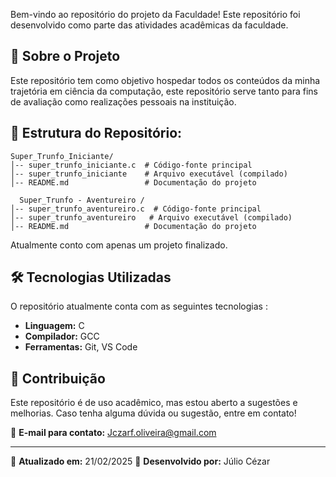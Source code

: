 Bem-vindo ao repositório do projeto da Faculdade! Este repositório foi desenvolvido como parte das atividades acadêmicas da faculdade.

   ## 📌 Sobre o Projeto
   Este repositório tem como objetivo hospedar todos os conteúdos da minha trajetória em ciência da computação, este repositório serve tanto para fins de avaliação como realizações pessoais na instituição. 
   
   ## 📁 Estrutura do Repositório:
   
   ```
   Super_Trunfo_Iniciante/
   │-- super_trunfo_iniciante.c  # Código-fonte principal
   │-- super_trunfo_iniciante    # Arquivo executável (compilado)
   │-- README.md                 # Documentação do projeto
     
     Super_Trunfo - Aventureiro /
   │-- super_trunfo_aventureiro.c  # Código-fonte principal
   │-- super_trunfo_aventureiro   # Arquivo executável (compilado)
   │-- README.md                 # Documentação do projeto
   ```
   Atualmente conto com apenas um projeto finalizado.
   
   ## 🛠️ Tecnologias Utilizadas
   O repositório  atualmente conta com as seguintes tecnologias : 
   - **Linguagem:** C
   - **Compilador:** GCC
   - **Ferramentas:** Git, VS Code
   
   
   ## 🤝 Contribuição

Este repositório é de uso acadêmico, mas estou aberto a sugestões e melhorias. Caso tenha alguma dúvida ou sugestão, entre em contato!

📧 **E-mail para contato:** [Jczarf.oliveira@gmail.com](mailto\:Jczarf.oliveira@gmail.com)

---

📅 **Atualizado em:** 21/02/2025 📌 **Desenvolvido por:** Júlio Cézar
